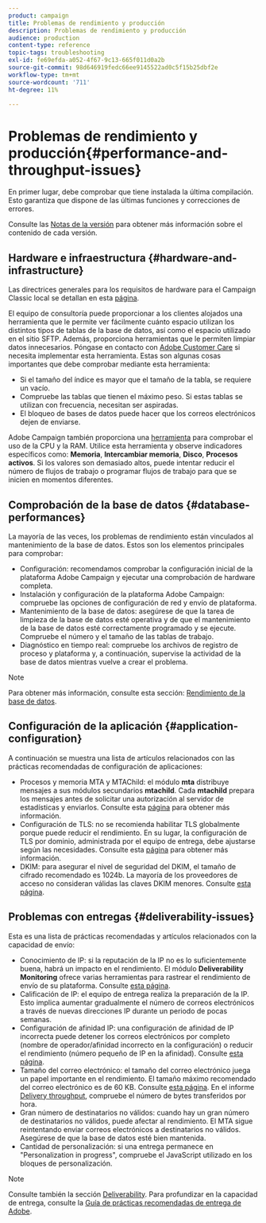 ```yaml
---
product: campaign
title: Problemas de rendimiento y producción
description: Problemas de rendimiento y producción
audience: production
content-type: reference
topic-tags: troubleshooting
exl-id: fe69efda-a052-4f67-9c13-665f011d0a2b
source-git-commit: 98d646919fedc66ee9145522ad0c5f15b25dbf2e
workflow-type: tm+mt
source-wordcount: '711'
ht-degree: 11%

---
```


# Problemas de rendimiento y producción{#performance-and-throughput-issues}

En primer lugar, debe comprobar que tiene instalada la última compilación. Esto garantiza que dispone de las últimas funciones y correcciones de errores.

Consulte las [Notas de la versión](../../rn/using/latest-release.md) para obtener más información sobre el contenido de cada versión.

## Hardware e infraestructura {#hardware-and-infrastructure}

Las directrices generales para los requisitos de hardware para el Campaign Classic local se detallan en esta [página](https://helpx.adobe.com/es/campaign/kb/hardware-sizing-guide.html).

El equipo de consultoría puede proporcionar a los clientes alojados una herramienta que le permite ver fácilmente cuánto espacio utilizan los distintos tipos de tablas de la base de datos, así como el espacio utilizado en el sitio SFTP. Además, proporciona herramientas que le permiten limpiar datos innecesarios. Póngase en contacto con [Adobe Customer Care](https://helpx.adobe.com/es/enterprise/admin-guide.html/enterprise/using/support-for-experience-cloud.ug.html) si necesita implementar esta herramienta. Estas son algunas cosas importantes que debe comprobar mediante esta herramienta:

* Si el tamaño del índice es mayor que el tamaño de la tabla, se requiere un vacío.
* Compruebe las tablas que tienen el máximo peso. Si estas tablas se utilizan con frecuencia, necesitan ser aspiradas.
* El bloqueo de bases de datos puede hacer que los correos electrónicos dejen de enviarse.

Adobe Campaign también proporciona una [herramienta](../../production/using/monitoring-processes.md#manual-monitoring) para comprobar el uso de la CPU y la RAM. Utilice esta herramienta y observe indicadores específicos como: **Memoria**, **Intercambiar memoria**, **Disco**, **Procesos activos**. Si los valores son demasiado altos, puede intentar reducir el número de flujos de trabajo o programar flujos de trabajo para que se inicien en momentos diferentes.

## Comprobación de la base de datos {#database-performances}

La mayoría de las veces, los problemas de rendimiento están vinculados al mantenimiento de la base de datos. Estos son los elementos principales para comprobar:

* Configuración: recomendamos comprobar la configuración inicial de la plataforma Adobe Campaign y ejecutar una comprobación de hardware completa.
* Instalación y configuración de la plataforma Adobe Campaign: compruebe las opciones de configuración de red y envío de plataforma.
* Mantenimiento de la base de datos: asegúrese de que la tarea de limpieza de la base de datos esté operativa y de que el mantenimiento de la base de datos esté correctamente programado y se ejecute. Compruebe el número y el tamaño de las tablas de trabajo.
* Diagnóstico en tiempo real: compruebe los archivos de registro de proceso y plataforma y, a continuación, supervise la actividad de la base de datos mientras vuelve a crear el problema.

>[!NOTE]
>
>Para obtener más información, consulte esta sección: [Rendimiento de la base de datos](../../production/using/database-performances.md).

## Configuración de la aplicación {#application-configuration}

A continuación se muestra una lista de artículos relacionados con las prácticas recomendadas de configuración de aplicaciones:

* Procesos y memoria MTA y MTAChild: el módulo **mta** distribuye mensajes a sus módulos secundarios **mtachild**. Cada **mtachild** prepara los mensajes antes de solicitar una autorización al servidor de estadísticas y enviarlos. Consulte esta [página](../../installation/using/email-deliverability.md) para obtener más información.
* Configuración de TLS: no se recomienda habilitar TLS globalmente porque puede reducir el rendimiento. En su lugar, la configuración de TLS por dominio, administrada por el equipo de entrega, debe ajustarse según las necesidades. Consulte esta [página](../../installation/using/email-deliverability.md#mx-configuration) para obtener más información.
* DKIM: para asegurar el nivel de seguridad del DKIM, el tamaño de cifrado recomendado es 1024b. La mayoría de los proveedores de acceso no consideran válidas las claves DKIM menores. Consulte [esta página](https://experienceleague.adobe.com/docs/deliverability-learn/deliverability-best-practice-guide/transition-process/infrastructure.html?lang=es#authentication).

## Problemas con entregas {#deliverability-issues}

Esta es una lista de prácticas recomendadas y artículos relacionados con la capacidad de envío:

* Conocimiento de IP: si la reputación de la IP no es lo suficientemente buena, habrá un impacto en el rendimiento. El módulo **Deliverability Monitoring** ofrece varias herramientas para rastrear el rendimiento de envío de su plataforma. Consulte [esta página](../../delivery/using/monitoring-deliverability.md).
* Calificación de IP: el equipo de entrega realiza la preparación de la IP. Esto implica aumentar gradualmente el número de correos electrónicos a través de nuevas direcciones IP durante un periodo de pocas semanas.
* Configuración de afinidad IP: una configuración de afinidad de IP incorrecta puede detener los correos electrónicos por completo (nombre de operador/afinidad incorrecto en la configuración) o reducir el rendimiento (número pequeño de IP en la afinidad). Consulte [esta página](../../installation/using/email-deliverability.md#list-of-ip-addresses-to-use).
* Tamaño del correo electrónico: el tamaño del correo electrónico juega un papel importante en el rendimiento. El tamaño máximo recomendado del correo electrónico es de 60 KB. Consulte [esta página](https://helpx.adobe.com/legal/product-descriptions/campaign.html). En el informe [Delivery throughput](../../reporting/using/global-reports.md#delivery-throughput), compruebe el número de bytes transferidos por hora.
* Gran número de destinatarios no válidos: cuando hay un gran número de destinatarios no válidos, puede afectar al rendimiento. El MTA sigue reintentando enviar correos electrónicos a destinatarios no válidos. Asegúrese de que la base de datos esté bien mantenida.
* Cantidad de personalización: si una entrega permanece en &quot;Personalization in progress&quot;, compruebe el JavaScript utilizado en los bloques de personalización.

>[!NOTE]
>
>Consulte también la sección [Deliverability](../../delivery/using/about-deliverability.md). Para profundizar en la capacidad de entrega, consulte la [Guía de prácticas recomendadas de entrega de Adobe](https://experienceleague.adobe.com/docs/deliverability-learn/deliverability-best-practice-guide/introduction.html?lang=es).
